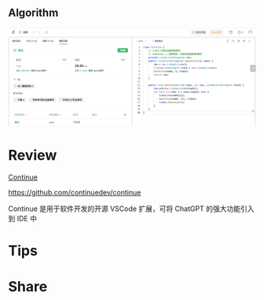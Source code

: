 ## Algorithm

![ianxiao-2023-07-30-lc.png](../../../images/temp/ianxiao-2023-07-30-lc.png)


# Review

[Continue](https://continue.dev/docs/intro)

https://github.com/continuedev/continue

Continue 是用于软件开发的开源 VSCode 扩展，可将 ChatGPT 的强大功能引入到 IDE 中

# Tips


# Share
